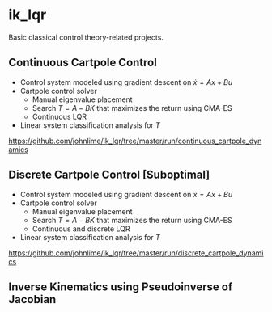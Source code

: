 # ik_lqr
Basic classical control theory-related projects.

## Continuous Cartpole Control
* Control system modeled using gradient descent on $\dot x = Ax + Bu$
* Cartpole control solver
  * Manual eigenvalue placement
  * Search $T = A - BK$ that maximizes the return using CMA-ES
  * Continuous LQR
* Linear system classification analysis for $T$

https://github.com/johnlime/ik_lqr/tree/master/run/continuous_cartpole_dynamics

## Discrete Cartpole Control \[Suboptimal\]
* Control system modeled using gradient descent on $\dot x = Ax + Bu$
* Cartpole control solver
  * Manual eigenvalue placement
  * Search $T = A - BK$ that maximizes the return using CMA-ES
  * Continuous and discrete LQR
* Linear system classification analysis for $T$

https://github.com/johnlime/ik_lqr/tree/master/run/discrete_cartpole_dynamics

## Inverse Kinematics using Pseudoinverse of Jacobian
